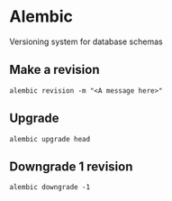 # Alembic

Versioning system for database schemas

## Make a revision

`alembic revision -m "<A message here>"`

## Upgrade

`alembic upgrade head`

## Downgrade 1 revision

`alembic downgrade -1`
